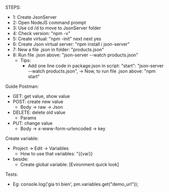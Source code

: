 STEPS:
 - 1: Create JsonServer
 - 2: Open NodeJS command prompt
 - 3: Use cd /d to move to JsonServer folder
 - 4: Check version: "npm -v"
 - 5: Create virtual: "npm -init" next next yes
 - 6: Create Json virtual server: "npm install i json-server"
 - 7: New a file .json in folder: "products.json"
 - 8: Run file .json above: "json-server --watch products.json"
	+ Tips:
		- Add one line code in package.json in script: "start": "json-server --watch products.json",
		-> Now, to run file .json above: "npm start"  
		
Guide Postman:
 - GET: get value, show value
 - POST: create new value
	+ Body -> raw -> Json
 - DELETE: delete old value
	+ Params
 - PUT: change value
	+ Body -> x-www-form-urlencoded -> key  
	
Create variable:
 - Project -> Edit -> Variables
	+ How to use that variables: "{{var}}
 - beside:
	+ Create global variable: [Evironment quick look]  
	
Tests:
 - Eg: console.log('gia tri bien', pm.variables.get("demo_url"));
